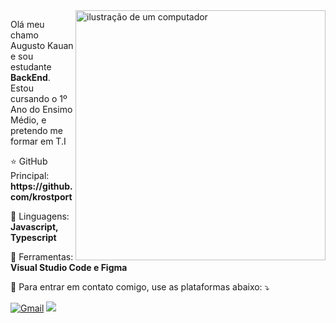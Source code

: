 <img src="https://raw.githubusercontent.com/MicaelliMedeiros/micaellimedeiros/master/image/computer-illustration.png" alt="ilustração de um computador" min-width="400px" max-width="400px" width="400px" align="right">

<p align="left"> 
  Olá meu chamo Augusto Kauan e sou estudante <strong>BackEnd</strong>.<br>
  Estou cursando o 1º Ano do Ensimo Médio, e pretendo me formar em T.I
</p>

<p align="left">
  ⭐ GitHub Principal: <strong> https://github.com/krostport </strong>
</p>

<p align="left">
  🦄 Linguagens: <strong>Javascript, Typescript</strong>
</p>

<p align="left">
  💼 Ferramentas: <strong>Visual Studio Code e Figma</strong>
</p>

<p align="left">
  💌 Para entrar em contato comigo, use as plataformas abaixo: ⤵️
</p>

<p align="left">
  <a href="mailto:augustokauanpsilva@gmail.com" title="Gmail">
  <img src="https://img.shields.io/badge/-Gmail-FF0000?style=for-the-badge&labelColor=FF0000&logo=gmail&logoColor=white&link=LINK-DO-SEU-GMAIL" alt="Gmail"/></a>

  <a href="https://discord.gg/zNB4DEpSJ4">
  <img src="https://img.shields.io/badge/Discord-%235865F2.svg?style=for-the-badge&logo=discord&logoColor=white">
  </a>
</p>
